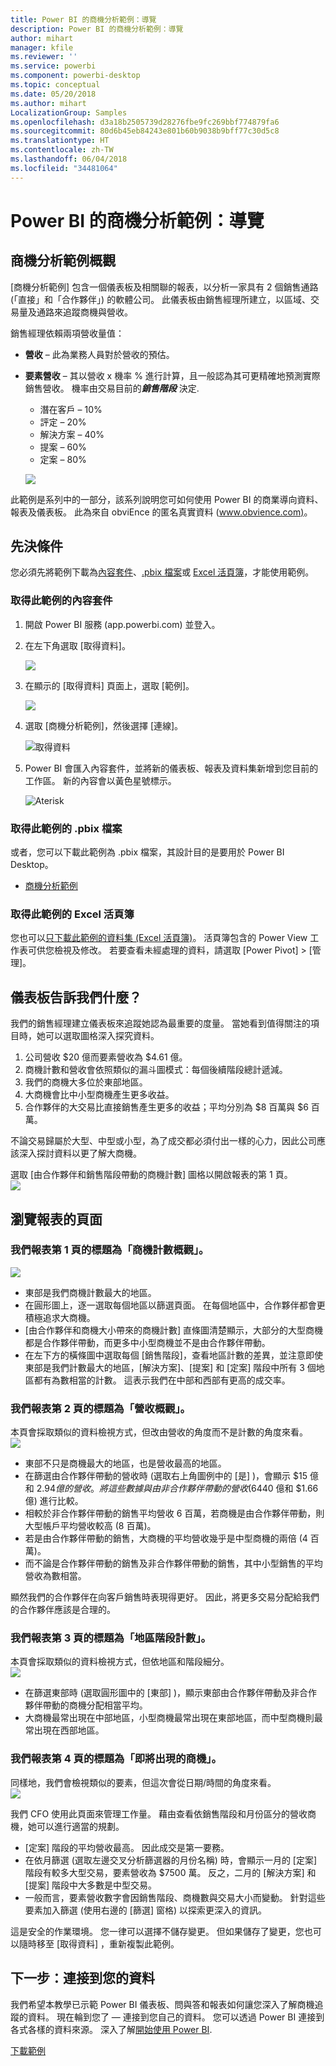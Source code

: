 ```yaml
---
title: Power BI 的商機分析範例：導覽
description: Power BI 的商機分析範例：導覽
author: mihart
manager: kfile
ms.reviewer: ''
ms.service: powerbi
ms.component: powerbi-desktop
ms.topic: conceptual
ms.date: 05/20/2018
ms.author: mihart
LocalizationGroup: Samples
ms.openlocfilehash: d3a18b2505739d28276fbe9fc269bbf774879fa6
ms.sourcegitcommit: 80d6b45eb84243e801b60b9038b9bff77c30d5c8
ms.translationtype: HT
ms.contentlocale: zh-TW
ms.lasthandoff: 06/04/2018
ms.locfileid: "34481064"
---
```

# <a name="opportunity-analysis-sample-for-power-bi-take-a-tour"></a>Power BI 的商機分析範例：導覽

## <a name="overview-of-the-opportunity-analysis-sample"></a>商機分析範例概觀
[商機分析範例] 包含一個儀表板及相關聯的報表，以分析一家具有 2 個銷售通路 (「直接」和「合作夥伴」) 的軟體公司。 此儀表板由銷售經理所建立，以區域、交易量及通路來追蹤商機與營收。

銷售經理依賴兩項營收量值：

* **營收** – 此為業務人員對於營收的預估。
* **要素營收** – 其以營收 x 機率 % 進行計算，且一般認為其可更精確地預測實際銷售營收。 機率由交易目前的***銷售階段*** 決定.
  * 潛在客戶 – 10%  
  * 評定 – 20%  
  * 解決方案 – 40%  
  * 提案 – 60%  
  * 定案 – 80%

  ![](media/sample-opportunity-analysis/opportunity1.png)

此範例是系列中的一部分，該系列說明您可如何使用 Power BI 的商業導向資料、報表及儀表板。 此為來自 obviEnce 的匿名真實資料 ([www.obvience.com)](http://www.obvience.com/)。

## <a name="prerequisites"></a>先決條件

 您必須先將範例下載為[內容套件](https://docs.microsoft.com/power-bi/sample-opportunity-analysis#get-the-content-pack-for-this-sample)、[.pbix 檔案](http://download.microsoft.com/download/9/1/5/915ABCFA-7125-4D85-A7BD-05645BD95BD8/Opportunity-Analysis-Sample-PBIX.pbix)或 [Excel 活頁簿](http://go.microsoft.com/fwlink/?LinkId=529782)，才能使用範例。

### <a name="get-the-content-pack-for-this-sample"></a>取得此範例的內容套件

1. 開啟 Power BI 服務 (app.powerbi.com) 並登入。
2. 在左下角選取 [取得資料]。
   
    ![](media/sample-datasets/power-bi-get-data.png)
3. 在顯示的 [取得資料] 頁面上，選取 [範例]。
   
   ![](media/sample-datasets/power-bi-samples-icon.png)
4. 選取 [商機分析範例]，然後選擇 [連線]。  
  
   ![取得資料](media/sample-opportunity-analysis/opportunity-connect.png)
   
5. Power BI 會匯入內容套件，並將新的儀表板、報表及資料集新增到您目前的工作區。 新的內容會以黃色星號標示。 
   
   ![Aterisk](media/sample-opportunity-analysis/opportunity-asterisk.png)
  
### <a name="get-the-pbix-file-for-this-sample"></a>取得此範例的 .pbix 檔案

或者，您可以下載此範例為 .pbix 檔案，其設計目的是要用於 Power BI Desktop。 

 * [商機分析範例](http://download.microsoft.com/download/9/1/5/915ABCFA-7125-4D85-A7BD-05645BD95BD8/Opportunity%20Analysis%20Sample%20PBIX.pbix)

### <a name="get-the-excel-workbook-for-this-sample"></a>取得此範例的 Excel 活頁簿
您也可以[只下載此範例的資料集 (Excel 活頁簿)](http://go.microsoft.com/fwlink/?LinkId=529782)。 活頁簿包含的 Power View 工作表可供您檢視及修改。 若要查看未經處理的資料，請選取 [Power Pivot] > [管理]。


## <a name="what-is-our-dashboard-telling-us"></a>儀表板告訴我們什麼？
我們的銷售經理建立儀表板來追蹤她認為最重要的度量。 當她看到值得關注的項目時，她可以選取圖格深入探究資料。

1. 公司營收 $20 億而要素營收為 $4.61 億。
2. 商機計數和營收會依照類似的漏斗圖模式：每個後續階段總計遞減。
3. 我們的商機大多位於東部地區。
4. 大商機會比中小型商機產生更多收益。
5. 合作夥伴的大交易比直接銷售產生更多的收益；平均分別為 $8 百萬與 $6 百萬。

不論交易歸屬於大型、中型或小型，為了成交都必須付出一樣的心力，因此公司應該深入探討資料以更了解大商機。

選取 [由合作夥伴和銷售階段帶動的商機計數]  圖格以開啟報表的第 1 頁。  
![](media/sample-opportunity-analysis/opportunity2.png)

## <a name="explore-the-pages-in-the-report"></a>瀏覽報表的頁面
### <a name="page-1-of-our-report-is-titled-opportunity-count-overview"></a>我們報表第 1 頁的標題為「商機計數概觀」。
![](media/sample-opportunity-analysis/opportunity3.png)

* 東部是我們商機計數最大的地區。  
* 在圓形圖上，逐一選取每個地區以篩選頁面。 在每個地區中，合作夥伴都會更積極追求大商機。   
* [由合作夥伴和商機大小帶來的商機計數] 直條圖清楚顯示，大部分的大型商機都是合作夥伴帶動，而更多中小型商機並不是由合作夥伴帶動。
* 在左下方的橫條圖中選取每個 [銷售階段]，查看地區計數的差異，並注意即使東部是我們計數最大的地區，[解決方案]、[提案] 和 [定案] 階段中所有 3 個地區都有為數相當的計數。 這表示我們在中部和西部有更高的成交率。

### <a name="page-2-of-our-report-is-titled-revenue-overview"></a>我們報表第 2 頁的標題為「營收概觀」。
本頁會採取類似的資料檢視方式，但改由營收的角度而不是計數的角度來看。  
![](media/sample-opportunity-analysis/opportunity4.png)

* 東部不只是商機最大的地區，也是營收最高的地區。  
* 在篩選由合作夥伴帶動的營收時 (選取右上角圖例中的 [是]  )，會顯示 $15 億和 $2.94 億的營收。 將這些數據與由非合作夥伴帶動的營收 ($6440 億和 $1.66 億) 進行比較。  
* 相較於非合作夥伴帶動的銷售平均營收 6 百萬，若商機是由合作夥伴帶動，則大型帳戶平均營收較高 (8 百萬)。  
* 若是由合作夥伴帶動的銷售，大商機的平均營收幾乎是中型商機的兩倍 (4 百萬)。  
* 而不論是合作夥伴帶動的銷售及非合作夥伴帶動的銷售，其中小型銷售的平均營收為數相當。   

顯然我們的合作夥伴在向客戶銷售時表現得更好。  因此，將更多交易分配給我們的合作夥伴應該是合理的。

### <a name="page-3-of-our-report-is-titled-region-stage-counts"></a>我們報表第 3 頁的標題為「地區階段計數」。
本頁會採取類似的資料檢視方式，但依地區和階段細分。  
![](media/sample-opportunity-analysis/opportunity5.png)

* 在篩選東部時 (選取圓形圖中的 [東部]  )，顯示東部由合作夥伴帶動及非合作夥伴帶動的商機分配相當平均。
* 大商機最常出現在中部地區，小型商機最常出現在東部地區，而中型商機則最常出現在西部地區。

### <a name="page-4-of-our-report-is-titled-upcoming-opportunities"></a>我們報表第 4 頁的標題為「即將出現的商機」。
同樣地，我們會檢視類似的要素，但這次會從日期/時間的角度來看。  
![](media/sample-opportunity-analysis/opportunity6.png)

我們 CFO 使用此頁面來管理工作量。 藉由查看依銷售階段和月份區分的營收商機，她可以進行適當的規劃。

* [定案] 階段的平均營收最高。 因此成交是第一要務。
* 在依月篩選 (選取左邊交叉分析篩選器的月份名稱) 時，會顯示一月的 [定案] 階段有較多大型交易，要素營收為 $7500 萬。 反之，二月的 [解決方案] 和 [提案] 階段中大多數是中型交易。
* 一般而言，要素營收數字會因銷售階段、商機數與交易大小而變動。 針對這些要素加入篩選 (使用右邊的 [篩選] 窗格) 以探索更深入的資訊。

這是安全的作業環境。 您一律可以選擇不儲存變更。 但如果儲存了變更，您也可以隨時移至 [取得資料]  ，重新複製此範例。

## <a name="next-steps-connect-to-your-data"></a>下一步：連接到您的資料
我們希望本教學已示範 Power BI 儀表板、問與答和報表如何讓您深入了解商機追蹤的資料。 現在輪到您了 — 連接到您自己的資料。 您可以透過 Power BI 連接到各式各樣的資料來源。 深入了解[開始使用 Power BI](service-get-started.md).

[下載範例](sample-datasets.md)  
